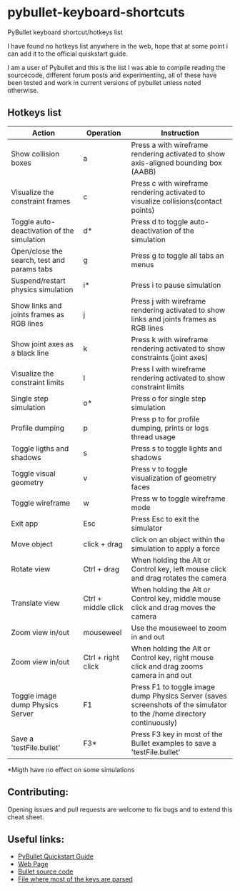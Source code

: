 # pybullet-keyboard-shortcuts
PyBullet keyboard shortcut/hotkeys list

I have found no hotkeys list anywhere in the web, hope that at some point i can add it to the official quiskstart guide.

I am a user of Pybullet and this is the list I was able to compile reading the sourcecode, different forum posts and experimenting, all of these have been tested and work in current versions of pybullet unless noted otherwise. 

 ## Hotkeys list

|Action   |Operation	   |Instruction   |
|---|---|---|
| Show collision boxes                        |  a | Press a with wireframe rendering activated to show axis-aligned bounding box (AABB) |
| Visualize the constraint frames             |  c | Press c with wireframe rendering activated to visualize collisions(contact points) |
| Toggle auto-deactivation of the simulation  |  d* | Press d to toggle auto-deactivation of the simulation |
| Open/close the search, test and params tabs |  g | Press g to toggle all tabs an menus|
| Suspend/restart physics simulation          |  i* | Press i to pause simulation |
| Show links and joints frames as RGB lines   |  j | Press j with wireframe rendering activated to show links and joints frames as RGB lines |
| Show joint axes as a black line             |  k | Press k with wireframe rendering activated to show constraints (joint axes) |
| Visualize the constraint limits             |  l | Press l with wireframe rendering activated to show constraint limits  |
| Single step simulation                      |  o* | Press o for single step simulation |
| Profile dumping                             |  p | Press p to for profile dumping, prints or logs thread usage |
| Toggle ligths and shadows                   |  s | Press s to toggle lights and shadows |
| Toggle visual geometry                      |  v | Press v to toggle visualization of geometry faces |
| Toggle wireframe                            |  w | Press w to toggle wireframe mode |
| Exit app                                    |  Esc | Press Esc to exit the simulator |
| Move object                                 |  click + drag | click on an object within the simulation to apply a force |
| Rotate view                                 |  Ctrl + drag | When holding the Alt or Control key, left mouse click and drag rotates the camera |
| Translate view                              |  Ctrl + middle click | When holding the Alt or Control key, middle mouse click and drag moves the camera |
| Zoom view in/out                            |  mouseweel  |  Use the mouseweel to zoom in and out |
| Zoom view in/out                            |  Ctrl + right click | When holding the Alt or Control key, right mouse click and drag zooms camera in and out |
| Toggle image dump Physics Server            |  F1 | Press F1 to toggle image dump Physics Server (saves screenshots of the simulator to the /home directory continuously) |
| Save a 'testFile.bullet'                    |  F3* | Press F3 key in most of the Bullet examples to save a 'testFile.bullet' |


*Migth have no effect on some simulations

## Contributing:
Opening issues and pull requests are welcome to fix bugs and to extend this cheat sheet.

## Useful links:
- [PyBullet Quickstart Guide](https://docs.google.com/document/d/10sXEhzFRSnvFcl3XxNGhnD4N2SedqwdAvK3dsihxVUA/edit#heading=h.2ye70wns7io3)
- [Web Page](https://pybullet.org/wordpress/)
- [Bullet source code](https://github.com/bulletphysics/bullet3)
- [File where most of the keys are parsed](https://github.com/bulletphysics/bullet3/blob/5ae9a15ecac7bc7e71f1ec1b544a55135d7d7e32/examples/ExampleBrowser/OpenGLExampleBrowser.cpp)
